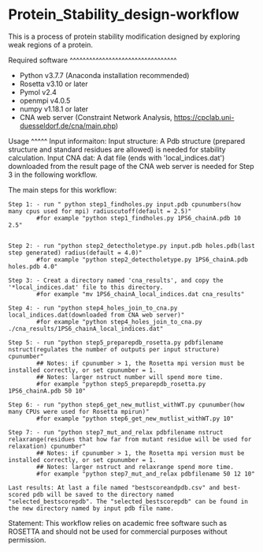 # Protein_Stability_design-workflow
This is a process of protein stability modification designed by exploring weak regions of a protein.

Required software
^^^^^^^^^^^^^^^^^^^^^^^^^^^^^^^^^

- Python v3.7.7 (Anaconda installation recommended)
- Rosetta v3.10 or later
- Pymol v2.4
- openmpi v4.0.5
- numpy v1.18.1 or later
- CNA web server (Constraint Network Analysis, https://cpclab.uni-duesseldorf.de/cna/main.php)

Usage
^^^^^
Input informaiton:
	Input structure: A Pdb structure (prepared structure and standard residues are allowed) is needed for stability calculation. 
	Input CNA dat: A dat file (ends with 'local_indices.dat') downloaded from the result page of the CNA web server is needed for Step 3 in the following workflow.

The main steps for this workflow:
	
	Step 1: - run " python step1_findholes.py input.pdb cpunumbers(how many cpus used for mpi) radiuscutoff(default = 2.5)"
			#for example "python step1_findholes.py 1PS6_chainA.pdb 10 2.5"  
			
		   
	Step 2: - run "python step2_detectholetype.py input.pdb holes.pdb(last step generated) radius(default = 4.0)"
			#for example "python step2_detectholetype.py 1PS6_chainA.pdb holes.pdb 4.0"
			
	Step 3: - Creat a directory named 'cna_results', and copy the '*local_indices.dat' file to this directory.
			#for example "mv 1PS6_chainA_local_indices.dat cna_results"
			
	Step 4: - run "python step4_holes_join_to_cna.py local_indices.dat(downloaded from CNA web server)"
			#for example "python step4_holes_join_to_cna.py ./cna_results/1PS6_chainA_local_indices.dat"
			
	Step 5: - run "python step5_preparepdb_rosetta.py pdbfilename nstruct(regulates the number of outputs per input structure) cpunumber"
			## Notes: if cpunumber > 1, the Rosetta mpi version must be installed correctly, or set cpunumber = 1.
			## Notes: larger nstruct number will spend more time.
			#for example "python step5_preparepdb_rosetta.py 1PS6_chainA.pdb 50 10"
			
	Step 6: - run "python step6_get_new_mutlist_withWT.py cpunumber(how many CPUs were used for Rosetta mpirun)"
			#for example "python step6_get_new_mutlist_withWT.py 10"
			
	Step 7: - run "python step7_mut_and_relax pdbfilename nstruct relaxrange(residues that how far from mutant residue will be used for relaxation) cpunumber"
			## Notes: if cpunumber > 1, the Rosetta mpi version must be installed correctly, or set cpunumber = 1.
			## Notes: larger nstruct and relaxrange spend more time.
			#for example "python step7_mut_and_relax pdbfilename 50 12 10"
			
	Last results: At last a file named "bestscoreandpdb.csv" and best-scored pdb will be saved to the directory named "selected_bestscorepdb". The "selected_bestscorepdb" can be found in the new directory named by input pdb file name. 
			
Statement:
	This workflow relies on academic free software such as ROSETTA and should not be used for commercial purposes without permission.
	
